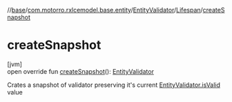 //[base](../../../../index.md)/[com.motorro.rxlcemodel.base.entity](../../index.md)/[EntityValidator](../index.md)/[Lifespan](index.md)/[createSnapshot](create-snapshot.md)

# createSnapshot

[jvm]\
open override fun [createSnapshot](create-snapshot.md)(): [EntityValidator](../index.md)

Crates a snapshot of validator preserving it's current [EntityValidator.isValid](../is-valid.md) value
